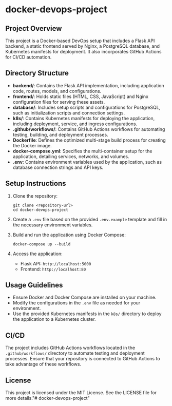 # docker-devops-project

## Project Overview
This project is a Docker-based DevOps setup that includes a Flask API backend, a static frontend served by Nginx, a PostgreSQL database, and Kubernetes manifests for deployment. It also incorporates GitHub Actions for CI/CD automation.

## Directory Structure
- **backend/**: Contains the Flask API implementation, including application code, routes, models, and configurations.
- **frontend/**: Holds static files (HTML, CSS, JavaScript) and Nginx configuration files for serving these assets.
- **database/**: Includes setup scripts and configurations for PostgreSQL, such as initialization scripts and connection settings.
- **k8s/**: Contains Kubernetes manifests for deploying the application, including deployment, service, and ingress configurations.
- **.github/workflows/**: Contains GitHub Actions workflows for automating testing, building, and deployment processes.
- **Dockerfile**: Defines the optimized multi-stage build process for creating the Docker image.
- **docker-compose.yml**: Specifies the multi-container setup for the application, detailing services, networks, and volumes.
- **.env**: Contains environment variables used by the application, such as database connection strings and API keys.

## Setup Instructions
1. Clone the repository:
   ```
   git clone <repository-url>
   cd docker-devops-project
   ```

2. Create a `.env` file based on the provided `.env.example` template and fill in the necessary environment variables.

3. Build and run the application using Docker Compose:
   ```
   docker-compose up --build
   ```

4. Access the application:
   - Flask API: `http://localhost:5000`
   - Frontend: `http://localhost:80`

## Usage Guidelines
- Ensure Docker and Docker Compose are installed on your machine.
- Modify the configurations in the `.env` file as needed for your environment.
- Use the provided Kubernetes manifests in the `k8s/` directory to deploy the application to a Kubernetes cluster.

## CI/CD
The project includes GitHub Actions workflows located in the `.github/workflows/` directory to automate testing and deployment processes. Ensure that your repository is connected to GitHub Actions to take advantage of these workflows.

## License
This project is licensed under the MIT License. See the LICENSE file for more details."# docker-devops-project" 

